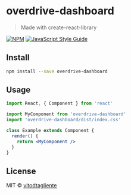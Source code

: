 # overdrive-dashboard

> Made with create-react-library

[![NPM](https://img.shields.io/npm/v/overdrive-dashboard.svg)](https://www.npmjs.com/package/overdrive-dashboard) [![JavaScript Style Guide](https://img.shields.io/badge/code_style-standard-brightgreen.svg)](https://standardjs.com)

## Install

```bash
npm install --save overdrive-dashboard
```

## Usage

```jsx
import React, { Component } from 'react'

import MyComponent from 'overdrive-dashboard'
import 'overdrive-dashboard/dist/index.css'

class Example extends Component {
  render() {
    return <MyComponent />
  }
}
```

## License

MIT © [vitodtagliente](https://github.com/vitodtagliente)
